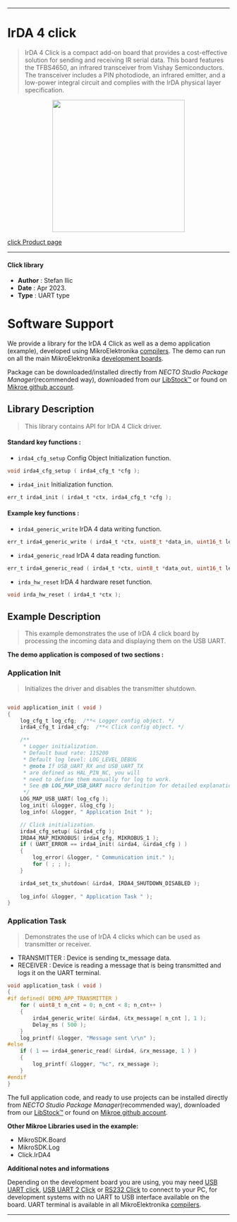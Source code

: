 
---
# IrDA 4 click

> IrDA 4 Click is a compact add-on board that provides a cost-effective solution for sending and receiving IR serial data. This board features the TFBS4650, an infrared transceiver from Vishay Semiconductors. The transceiver includes a PIN photodiode, an infrared emitter, and a low-power integral circuit and complies with the IrDA physical layer specification. 

<p align="center">
  <img src="https://download.mikroe.com/images/click_for_ide/irda4_click.png" height=300px>
</p>

[click Product page](https://www.mikroe.com/irda-4-click)

---


#### Click library

- **Author**        : Stefan Ilic
- **Date**          : Apr 2023.
- **Type**          : UART type


# Software Support

We provide a library for the IrDA 4 Click
as well as a demo application (example), developed using MikroElektronika
[compilers](https://www.mikroe.com/necto-studio).
The demo can run on all the main MikroElektronika [development boards](https://www.mikroe.com/development-boards).

Package can be downloaded/installed directly from *NECTO Studio Package Manager*(recommended way), downloaded from our [LibStock&trade;](https://libstock.mikroe.com) or found on [Mikroe github account](https://github.com/MikroElektronika/mikrosdk_click_v2/tree/master/clicks).

## Library Description

> This library contains API for IrDA 4 Click driver.

#### Standard key functions :

- `irda4_cfg_setup` Config Object Initialization function.
```c
void irda4_cfg_setup ( irda4_cfg_t *cfg );
```

- `irda4_init` Initialization function.
```c
err_t irda4_init ( irda4_t *ctx, irda4_cfg_t *cfg );
```

#### Example key functions :

- `irda4_generic_write` IrDA 4 data writing function.
```c
err_t irda4_generic_write ( irda4_t *ctx, uint8_t *data_in, uint16_t len );
```

- `irda4_generic_read` IrDA 4 data reading function.
```c
err_t irda4_generic_read ( irda4_t *ctx, uint8_t *data_out, uint16_t len );
```

- `irda_hw_reset` IrDA 4 hardware reset function.
```c
void irda_hw_reset ( irda4_t *ctx );
```

## Example Description

> This example demonstrates the use of IrDA 4 click board by processing
 the incoming data and displaying them on the USB UART.

**The demo application is composed of two sections :**

### Application Init

> Initializes the driver and disables the transmitter shutdown.

```c

void application_init ( void ) 
{
    log_cfg_t log_cfg;  /**< Logger config object. */
    irda4_cfg_t irda4_cfg;  /**< Click config object. */

    /** 
     * Logger initialization.
     * Default baud rate: 115200
     * Default log level: LOG_LEVEL_DEBUG
     * @note If USB_UART_RX and USB_UART_TX 
     * are defined as HAL_PIN_NC, you will 
     * need to define them manually for log to work. 
     * See @b LOG_MAP_USB_UART macro definition for detailed explanation.
     */
    LOG_MAP_USB_UART( log_cfg );
    log_init( &logger, &log_cfg );
    log_info( &logger, " Application Init " );

    // Click initialization.
    irda4_cfg_setup( &irda4_cfg );
    IRDA4_MAP_MIKROBUS( irda4_cfg, MIKROBUS_1 );
    if ( UART_ERROR == irda4_init( &irda4, &irda4_cfg ) ) 
    {
        log_error( &logger, " Communication init." );
        for ( ; ; );
    }

    irda4_set_tx_shutdown( &irda4, IRDA4_SHUTDOWN_DISABLED );
    
    log_info( &logger, " Application Task " );
}
```

### Application Task

> Demonstrates the use of IrDA 4 clicks which can be used as transmitter or receiver. 
  - TRANSMITTER : Device is sending tx_message data. 
  - RECEIVER    : Device is reading a message that is being transmitted and 
                  logs it on the UART terminal. 

```c
void application_task ( void ) 
{
#if defined( DEMO_APP_TRANSMITTER )
    for ( uint8_t n_cnt = 0; n_cnt < 8; n_cnt++ )
    {
        irda4_generic_write( &irda4, &tx_message[ n_cnt ], 1 );
        Delay_ms ( 500 );
    }
    log_printf( &logger, "Message sent \r\n" );
#else
    if ( 1 == irda4_generic_read( &irda4, &rx_message, 1 ) )
    {
        log_printf( &logger, "%c", rx_message );
    }
#endif
}
```


The full application code, and ready to use projects can be installed directly from *NECTO Studio Package Manager*(recommended way), downloaded from our [LibStock&trade;](https://libstock.mikroe.com) or found on [Mikroe github account](https://github.com/MikroElektronika/mikrosdk_click_v2/tree/master/clicks).

**Other Mikroe Libraries used in the example:**

- MikroSDK.Board
- MikroSDK.Log
- Click.IrDA4

**Additional notes and informations**

Depending on the development board you are using, you may need
[USB UART click](https://www.mikroe.com/usb-uart-click),
[USB UART 2 Click](https://www.mikroe.com/usb-uart-2-click) or
[RS232 Click](https://www.mikroe.com/rs232-click) to connect to your PC, for
development systems with no UART to USB interface available on the board. UART
terminal is available in all MikroElektronika
[compilers](https://shop.mikroe.com/compilers).

---
